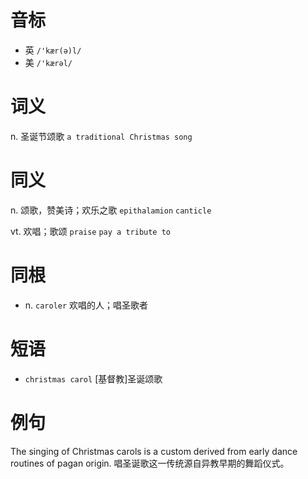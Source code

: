 # 音标

- 英 `/'kær(ə)l/`
- 美 `/'kærəl/`

# 词义

n. 圣诞节颂歌
`a traditional Christmas song`

# 同义

n. 颂歌，赞美诗；欢乐之歌
`epithalamion` `canticle`

vt. 欢唱；歌颂
`praise` `pay a tribute to`

# 同根

- n. `caroler` 欢唱的人；唱圣歌者

# 短语

- `christmas carol` [基督教]圣诞颂歌

# 例句

The singing of Christmas carols is a custom derived from early dance routines of pagan origin.
唱圣诞歌这一传统源自异教早期的舞蹈仪式。


